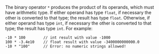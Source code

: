 The binary operator `*` produces the product of its operands, which must have arithmetic type.  If either operand has type `float`, if 
necessary the other is converted to that type; the result has type `float`. Otherwise, if either operand has type `int`, if necessary the 
other is converted to that type; the result has type `int`. For example:

```Hack
-10 * 100        // int result with value -1000
100 * -3.4e10    // float result with value -3400000000000.0
-10 * "100"      // Error: no numeric strings allowed!
```
